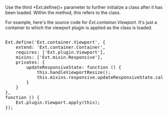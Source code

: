 Use the third +Ext.define()+ parameter to further initialize a class after it has been loaded. Within
the method, *this* refers to the class. 

For example, here's the source code for *Ext.container.Viewport*.
It's just a container to which the viewport plugin is applied as the class is loaded.
<pre class="runnable readonly">

Ext.define('Ext.container.Viewport', {
    extend: 'Ext.container.Container',
    requires: ['Ext.plugin.Viewport'],
    mixins: ['Ext.mixin.Responsive'],
    privates: {
        updateResponsiveState: function () {
            this.handleViewportResize();
            this.mixins.responsive.updateResponsiveState.call(this);
        }
    }
},
function () {
    Ext.plugin.Viewport.apply(this);
});
</pre>